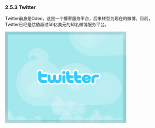 ### 2.5.3 Twitter

Twitter前身是Odeo，这是一个播客服务平台，后来转型为现在的微博。目前，Twitter已经是估值超过50亿美元的知名微博服务平台。

![](images/image01964_jpeg)
